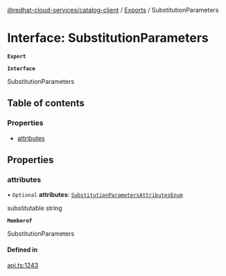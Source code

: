[@redhat-cloud-services/catalog-client](../README.md) / [Exports](../modules.md) / SubstitutionParameters

# Interface: SubstitutionParameters

**`Export`**

**`Interface`**

SubstitutionParameters

## Table of contents

### Properties

- [attributes](SubstitutionParameters.md#attributes)

## Properties

### attributes

• `Optional` **attributes**: [`SubstitutionParametersAttributesEnum`](../enums/SubstitutionParametersAttributesEnum.md)

substitutable string

**`Memberof`**

SubstitutionParameters

#### Defined in

[api.ts:1243](https://github.com/mkholjuraev/javascript-clients/blob/master/packages/catalog/api.ts#L1243)
